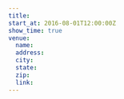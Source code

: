 ```yaml
---
title:
start_at: 2016-08-01T12:00:00Z
show_time: true
venue:
  name:
  address:
  city:
  state:
  zip:
  link:
---
```


